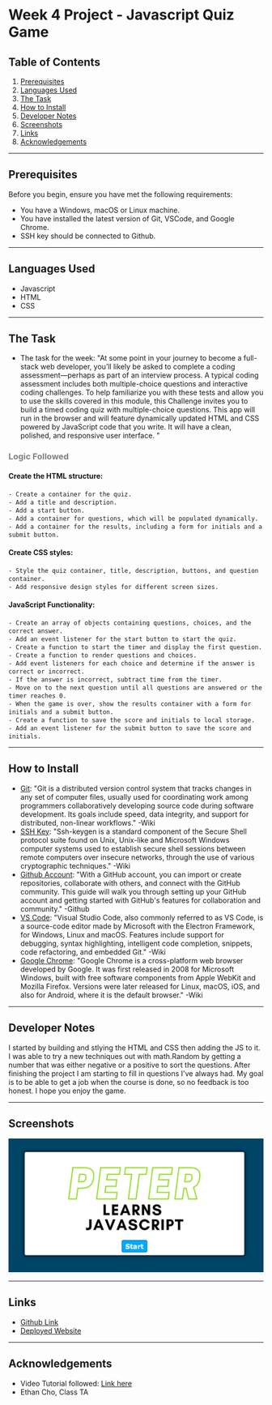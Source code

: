 
<!-- Week Three Homework Readme Readme -->
# Week 4 Project - Javascript Quiz Game
## Table of Contents
1. [Prerequisites](#prerequisites)
2. [Languages Used](#languages-used)
3. [The Task](#the-task)
3. [How to Install](#how-to-install)
4. [Developer Notes](#developer-notes)
5. [Screenshots](#screenshots)
6. [Links](#links)
7. [Acknowledgements](#acknowledgements)
---
## Prerequisites

Before you begin, ensure you have met the following requirements:

- You have a Windows, macOS or Linux machine.
- You have installed the latest version of Git, VSCode, and Google Chrome.
- SSH key should be connected to Github.

--- 

## Languages Used

- Javascript
- HTML
- CSS 

---

## The Task

- The task for the week: "At some point in your journey to become a full-stack web developer, you’ll likely be asked to complete a coding assessment&mdash;perhaps as part of an interview process. A typical coding assessment includes both multiple-choice questions and interactive coding challenges. To help familiarize you with these tests and allow you to use the skills covered in this module, this Challenge invites you to build a timed coding quiz with multiple-choice questions. This app will run in the browser and will feature dynamically updated HTML and CSS powered by JavaScript code that you write. It will have a clean, polished, and responsive user interface. "


### <span style="color:grey;">**Logic Followed**</span> 


#### Create the HTML structure:
```
- Create a container for the quiz.
- Add a title and description.
- Add a start button.
- Add a container for questions, which will be populated dynamically.
- Add a container for the results, including a form for initials and a submit button.
```
#### Create CSS styles:
```
- Style the quiz container, title, description, buttons, and question container.
- Add responsive design styles for different screen sizes.
```
#### JavaScript Functionality: 
```
- Create an array of objects containing questions, choices, and the correct answer.
- Add an event listener for the start button to start the quiz.
- Create a function to start the timer and display the first question.
- Create a function to render questions and choices.
- Add event listeners for each choice and determine if the answer is correct or incorrect.
- If the answer is incorrect, subtract time from the timer.
- Move on to the next question until all questions are answered or the timer reaches 0.
- When the game is over, show the results container with a form for initials and a submit button.
- Create a function to save the score and initials to local storage.
- Add an event listener for the submit button to save the score and initials.
```

--- 

## How to Install

- [Git](https://github.com/git-guides/install-git): "Git is a distributed version control system that tracks changes in any set of computer files, usually used for coordinating work among programmers collaboratively developing source code during software development. Its goals include speed, data integrity, and support for distributed, non-linear workflows." -Wiki
- [SSH Key](https://docs.github.com/en/authentication/connecting-to-github-with-ssh/adding-a-new-ssh-key-to-your-github-account): "Ssh-keygen is a standard component of the Secure Shell protocol suite found on Unix, Unix-like and Microsoft Windows computer systems used to establish secure shell sessions between remote computers over insecure networks, through the use of various cryptographic techniques." -Wiki
- [Github Account](https://docs.github.com/en/get-started/onboarding/getting-started-with-your-github-account): "With a GitHub account, you can import or create repositories, collaborate with others, and connect with the GitHub community. This guide will walk you through setting up your GitHub account and getting started with GitHub's features for collaboration and community." -Github
- [VS Code](https://code.visualstudio.com/docs/setup/setup-overview): "Visual Studio Code, also commonly referred to as VS Code, is a source-code editor made by Microsoft with the Electron Framework, for Windows, Linux and macOS. Features include support for debugging, syntax highlighting, intelligent code completion, snippets, code refactoring, and embedded Git." -Wiki
- [Google Chrome](https://support.google.com/chrome/answer/95346?hl=en&co=GENIE.Platform%3DDesktop): "Google Chrome is a cross-platform web browser developed by Google. It was first released in 2008 for Microsoft Windows, built with free software components from Apple WebKit and Mozilla Firefox. Versions were later released for Linux, macOS, iOS, and also for Android, where it is the default browser." -Wiki
--- 

## Developer Notes

  I started by building and stlying the HTML and CSS then adding the JS to it. I was able to try a new techniques out with math.Random by getting a number that was either negative or a positive to sort the questions. After finishing the project I am starting to fill in questions I've always had. My goal is to be able to get a job when the course is done, so no feedback is too honest. I hope you enjoy the game.

---

## Screenshots
![Screenshot of Website](./assets/screenshot.png)

---

## Links

- [Github Link](https://github.com/Peterksharma/quiz-game)
- [Deployed Website](peterksharma.github.io/quiz-game/)

--- 

## Acknowledgements

- Video Tutorial followed: [Link here](https://www.youtube.com/watch?v=riDzcEQbX6k&list=PLya1J2hePgsPfp-mQwsIt8Z5v-vQtjuPW&index=19&t=61s&ab_channel=WebDevSimplified)
- Ethan Cho, Class TA
